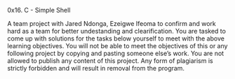 0x16. C - Simple Shell

A team project with Jared Ndonga, Ezeigwe Ifeoma to confirm and work hard as a team for better undestanding and clearification.
You are tasked to come up with solutions for the tasks below yourself to meet with the above learning objectives.
You will not be able to meet the objectives of this or any following project by copying and pasting someone else’s work.
You are not allowed to publish any content of this project.
Any form of plagiarism is strictly forbidden and will result in removal from the program.

